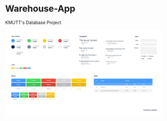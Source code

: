 # Warehouse-App
KMUTT's Database Project

![alt tag](https://raw.githubusercontent.com/arbacuz/Warehouse-App/master/design/Styleguide.png)
